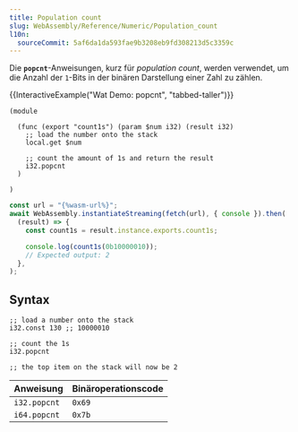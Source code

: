 ```yaml
---
title: Population count
slug: WebAssembly/Reference/Numeric/Population_count
l10n:
  sourceCommit: 5af6da1da593fae9b3208eb9fd308213d5c3359c
---
```


Die **`popcnt`**-Anweisungen, kurz für _population count_, werden verwendet, um die Anzahl der `1`-Bits in der binären Darstellung einer Zahl zu zählen.

{{InteractiveExample("Wat Demo: popcnt", "tabbed-taller")}}

```wat interactive-example
(module

  (func (export "count1s") (param $num i32) (result i32)
    ;; load the number onto the stack
    local.get $num

    ;; count the amount of 1s and return the result
    i32.popcnt
  )

)
```

```js interactive-example
const url = "{%wasm-url%}";
await WebAssembly.instantiateStreaming(fetch(url), { console }).then(
  (result) => {
    const count1s = result.instance.exports.count1s;

    console.log(count1s(0b10000010));
    // Expected output: 2
  },
);
```

## Syntax

```wasm
;; load a number onto the stack
i32.const 130 ;; 10000010

;; count the 1s
i32.popcnt

;; the top item on the stack will now be 2
```

| Anweisung    | Binäroperationscode |
| ------------ | ------------------- |
| `i32.popcnt` | `0x69`              |
| `i64.popcnt` | `0x7b`              |
